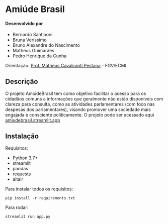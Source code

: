 # Amiúde Brasil
#### Desenvolvido por 
- Bernardo Santinoni
- Bruna Veríssimo
- Bruno Alexandre do Nascimento
- Matheus Guimarães
- Pedro Henrique da Cunha

Orientação: [Prof. Matheus Cavalcanti Pestana](matheus.pestana@fgv.br) - FGV/ECMI

## Descrição
O projeto AmiúdeBrasil tem como objetivo facilitar o acesso para os cidadãos comuns a informações que geralmente não estão disponíveis com clareza para consulta, como as atividades parlamentares (com foco nas despesas dos parlamentares), visando promover uma sociedade mais engajada e consciente politicamente.
O projeto pode ser acessado aqui [amiudebrasil.streamlit.app](https://amiudebrasil.streamlit.app)

## Instalação
Requisitos: 

- Python 3.7+
- streamlit
- pandas
- requests
- altair

Para instalar todos os requisitos:
```
pip install -r requirements.txt
```

Para rodar:
```
streamlit run app.py
```